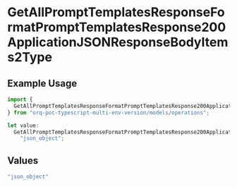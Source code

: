 # GetAllPromptTemplatesResponseFormatPromptTemplatesResponse200ApplicationJSONResponseBodyItems2Type

## Example Usage

```typescript
import {
  GetAllPromptTemplatesResponseFormatPromptTemplatesResponse200ApplicationJSONResponseBodyItems2Type,
} from "orq-poc-typescript-multi-env-version/models/operations";

let value:
  GetAllPromptTemplatesResponseFormatPromptTemplatesResponse200ApplicationJSONResponseBodyItems2Type =
    "json_object";
```

## Values

```typescript
"json_object"
```